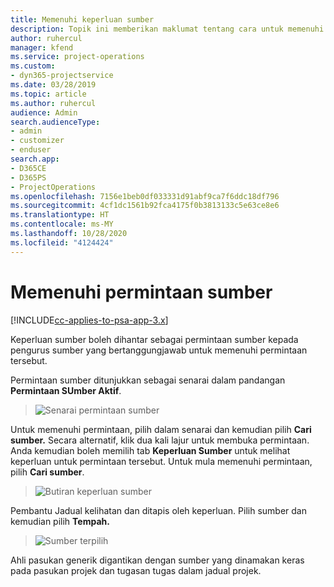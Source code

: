 ```yaml
---
title: Memenuhi keperluan sumber
description: Topik ini memberikan maklumat tentang cara untuk memenuhi keperluan sumber.
author: ruhercul
manager: kfend
ms.service: project-operations
ms.custom:
- dyn365-projectservice
ms.date: 03/28/2019
ms.topic: article
ms.author: ruhercul
audience: Admin
search.audienceType:
- admin
- customizer
- enduser
search.app:
- D365CE
- D365PS
- ProjectOperations
ms.openlocfilehash: 7156e1beb0df033331d91abf9ca7f6ddc18df796
ms.sourcegitcommit: 4cf1dc1561b92fca4175f0b3813133c5e63ce8e6
ms.translationtype: HT
ms.contentlocale: ms-MY
ms.lasthandoff: 10/28/2020
ms.locfileid: "4124424"
---
```

# <a name="fulfilling-resource-requests"></a>Memenuhi permintaan sumber

[!INCLUDE[cc-applies-to-psa-app-3.x](../includes/cc-applies-to-psa-app-3x.md)]

Keperluan sumber boleh dihantar sebagai permintaan sumber kepada pengurus sumber yang bertanggungjawab untuk memenuhi permintaan tersebut.

Permintaan sumber ditunjukkan sebagai senarai dalam pandangan **Permintaan SUmber Aktif**.

> ![Senarai permintaan sumber](media/Resource-Management-image59.png)

Untuk memenuhi permintaan, pilih dalam senarai dan kemudian pilih **Cari sumber.** Secara alternatif, klik dua kali lajur untuk membuka permintaan. Anda kemudian boleh memilih tab **Keperluan Sumber** untuk melihat keperluan untuk permintaan tersebut. Untuk mula memenuhi permintaan, pilih **Cari sumber**.

> ![Butiran keperluan sumber](media/Resource-Management-image60.png)

Pembantu Jadual kelihatan dan ditapis oleh keperluan. Pilih sumber dan kemudian pilih **Tempah.**

> ![Sumber terpilih](media/Resource-Management-image61.png)

Ahli pasukan generik digantikan dengan sumber yang dinamakan keras pada pasukan projek dan tugasan tugas dalam jadual projek.
